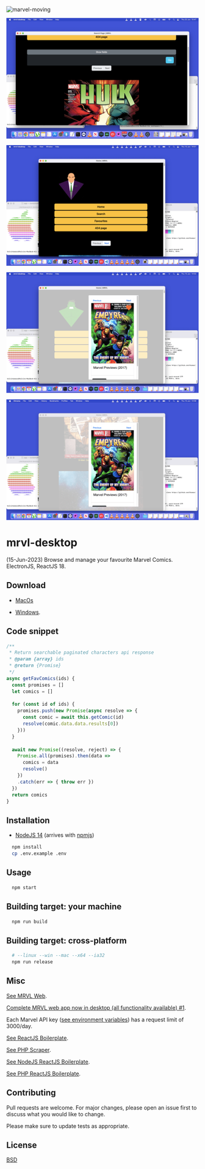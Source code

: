 ![marvel-moving](https://user-images.githubusercontent.com/31970496/201666745-37f4c424-0557-4051-bf27-d40cd0b09780.gif)

![mrvl-desktop4.png](https://raw.githubusercontent.com/kkamara/useful/main/mrvl-desktop4.png)

![mrvl-desktop.png](https://raw.githubusercontent.com/kkamara/useful/main/mrvl-desktop.png)

![mrvl-desktop2.png](https://raw.githubusercontent.com/kkamara/useful/main/mrvl-desktop2.png)

![mrvl-desktop3.png](https://raw.githubusercontent.com/kkamara/useful/main/mrvl-desktop3.png)

# mrvl-desktop

(15-Jun-2023) Browse and manage your favourite Marvel Comics. ElectronJS, ReactJS 18.

## Download

* [MacOs](https://github.com/kkamara/mrvl-desktop/releases)

* [Windows](https://github.com/kkamara/mrvl-desktop/releases).

## Code snippet

```js
/** 
 * Return searchable paginated characters api response
 * @param {array} ids
 * @return {Promise}
 */
async getFavComics(ids) {
  const promises = []
  let comics = []

  for (const id of ids) {
    promises.push(new Promise(async resolve => {
      const comic = await this.getComic(id)
      resolve(comic.data.data.results[0])
    }))
  }

  await new Promise((resolve, reject) => {
    Promise.all(promises).then(data => 
      comics = data
      resolve()
    })  
    .catch(err => { throw err })
  })  
  return comics
}
```

## Installation

* [NodeJS 14](https://nodejs.org/en/blog/release/v14.21.3) (arrives with [npmjs](https://www.npmjs.com/))

```bash
  npm install
  cp .env.example .env
```

## Usage

```bash
  npm start
```

## Building target: your machine

```bash
  npm run build
```

## Building target: cross-platform

```bash
  # --linux --win --mac --x64 --ia32
  npm run release
```

## Misc

[See MRVL Web](https://www.github.com/kkamara/mrvl-web).

[Complete MRVL web app now in desktop (all functionality available) #1](https://github.com/kkamara/mrvl-desktop/issues/1).

Each Marvel API key ([see environment variables](https://raw.githubusercontent.com/kkamara/mrvl/main/.env.example)) has a request limit of 3000/day.

[See ReactJS Boilerplate](https://github.com/kkamara/reactjs-boilerplate).

[See PHP Scraper](https://github.com/kkamara/php-scraper).

[See NodeJS ReactJS Boilerplate](https://github.com/kkamara/nodejs-reactjs-boilerplate).

[See PHP ReactJS Boilerplate](https://github.com/kkamara/php-reactjs-boilerplate).

## Contributing
Pull requests are welcome. For major changes, please open an issue first to discuss what you would like to change.

Please make sure to update tests as appropriate.

## License
[BSD](https://opensource.org/licenses/BSD-3-Clause)
